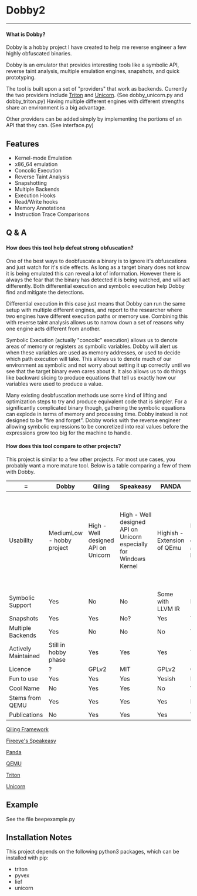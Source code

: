 # Dobby2
---
#### What is Dobby?
Dobby is a hobby project I have created to help me reverse engineer a few highly obfuscated binaries.

Dobby is an emulator that provides interesting tools like a symbolic API, reverse taint analysis, multiple emulation engines, snapshots, and quick prototyping.

The tool is built upon a set of "providers" that work as backends. Currently the two providers include [Triton](https://github.com/JonathanSalwan/Triton) and [Unicorn](https://github.com/unicorn-engine/unicorn). (See dobby_unicorn.py and dobby_triton.py) Having multiple different engines with different strengths share an environment is a big advantage.

Other providers can be added simply by implementing the portions of an API that they can. (See interface.py)

## Features
- Kernel-mode Emulation
- x86_64 emulation
- Concolic Execution
- Reverse Taint Analysis
- Snapshotting
- Multiple Backends
- Execution Hooks
- Read/Write hooks
- Memory Annotations
- Instruction Trace Comparisons

## Q & A

#### How does this tool help defeat strong obfuscation?
One of the best ways to deobfuscate a binary is to ignore it's obfuscations and just watch for it's side effects. As long as a target binary does not know it is being emulated this can reveal a lot of information. However there is always the fear that the binary has detected it is being watched, and will act differently. Both differential execution and symbolic execution help Dobby find and mitigate the detections.

Differential execution in this case just means that Dobby can run the same setup with multiple different engines, and report to the researcher where two engines have different execution paths or memory use. Combining this with reverse taint analysis allows us to narrow down a set of reasons why one engine acts different from another.

Symbolic Execution (actually "concolic" execution) allows us to denote areas of memory or registers as symbolic variables. Dobby will alert us when these variables are used as memory addresses, or used to decide which path execution will take. This allows us to denote much of our environment as symbolic and not worry about setting it up correctly until we see that the target binary even cares about it. It also allows us to do things like backward slicing to produce equations that tell us exactly how our variables were used to produce a value.

Many existing deobfuscation methods use some kind of lifting and optimization steps to try and produce equivalent code that is simpler. For a significantly complicated binary though, gathering the symbolic equations can explode in terms of memory and processing time. Dobby instead is not designed to be "fire and forget". Dobby works with the reverse engineer allowing symbolic expressions to be concretized into real values before the expressions grow too big for the machine to handle.

#### How does this tool compare to other projects?

This project is similar to a few other projects. For most use cases, you probably want a more mature tool. Below is a table comparing a few of them with Dobby.

 = | Dobby | Qiling | Speakeasy | PANDA | QEMU | Triton | Unicorn
---|-------|--------|-----------|-------|------|--------|---------
Usability | MediumLow - hobby project | High - Well designed API on Unicorn | High - Well designed API on Unicorn especially for Windows Kernel | Highish - Extension of QEmu | Medium - Not designed as a library | Highish - Requires a bit of work for this use case (hence the creation of Dobby) | Very High - The Best API, but requires a bunch of work to set up environment (hence the creation of Qiling, Speakeasy, and Dobby)
Symbolic Support | Yes | No | No | Some with LLVM IR | No | Yes | No
Snapshots | Yes | Yes | No? | Yes | Yes | No | No
Multiple Backends | Yes | No | No | No | Yes | No | No
Actively Maintained | Still in hobby phase | Yes | Yes | Yes | Yes | Yes | Yes
Licence | ? | GPLv2 | MIT | GPLv2 | GPLv2 | Apache2 | GPLv2
Fun to use | Yes | Yes | Yes | Yesish | Kinda | Yes | Very Yes
Cool Name | No | Yes | Yes | No | Very No | Yes | Yes
Stems from QEMU | Yes | Yes | Yes | Yes | Is | No? | Yes
Publications | No | Yes | Yes | Yes | Yes | Yes | Yes

[Qiling Framework](https://github.com/qilingframework/qiling)

[Fireeye's Speakeasy](https://github.com/fireeye/speakeasy)

[Panda](https://github.com/panda-re/panda)

[QEMU](https://www.qemu.org/)

[Triton](https://github.com/JonathanSalwan/Triton)

[Unicorn](https://github.com/unicorn-engine/unicorn)

## Example
See the file beepexample.py

## Installation Notes
This project depends on the following python3 packages, which can be installed with pip:
- triton
- pyvex
- lief
- unicorn
